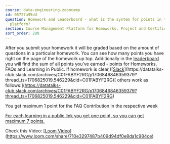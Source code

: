 ```yaml
---
course: data-engineering-zoomcamp
id: 05727a95dd
question: Homework and Leaderboard - what is the system for points in the course management
  platform?
section: Course Management Platform for Homeworks, Project and Certificate
sort_order: 200
---
```


After you submit your homework it will be graded based on the amount of questions in a particular homework. You can see how many points you have right on the page of the homework up top. Additionally in the [leaderboard](https://courses.datatalks.club/de-zoomcamp-2025/leaderboard) you will find the sum of all points you’ve earned - points for Homeworks, FAQs and Learning in Public. If homework is clear,([[Slack](https://datatalks-club.slack.com/archives/C01FABYF2RG/p1706846846359379?)](https://datatalks-club.slack.com/archives/C01FABYF2RG/p1706846846359379?thread_ts=1706825019.546229&cid=C01FABYF2RG)[ others work as follows:](https://datatalks-club.slack.com/archives/C01FABYF2RG/p1706846846359379?thread_ts=1706825019.546229&cid=C01FABYF2RG)

You get maximum 1 point for the FAQ Contribution in the respective week

[ For each learning in a public link you get one point, so you can get maximum 7 points.](https://datatalks-club.slack.com/archives/C01FABYF2RG/p1706846846359379?thread_ts=1706825019.546229&cid=C01FABYF2RG)

Check this Video: [[Loom Video](https://www.loom.com/share/710e3297487b409d94df0e8da1c984ce)](https://www.loom.com/share/710e3297487b409d94df0e8da1c984ce)

